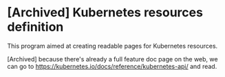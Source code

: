 # [Archived] Kubernetes resources definition

This program aimed at creating readable pages for Kubernetes resources.

[Archived] because there's already a full feature doc page on the web, we can go to https://kubernetes.io/docs/reference/kubernetes-api/ and read.